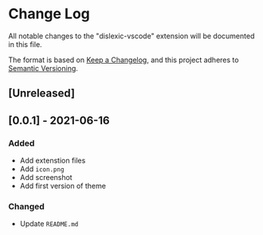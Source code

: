 # Change Log

All notable changes to the "dislexic-vscode" extension will be documented in this file.

The format is based on [Keep a Changelog](https://keepachangelog.com/en/1.0.0/),
and this project adheres to [Semantic Versioning](https://semver.org/spec/v2.0.0.html).

## [Unreleased]

## [0.0.1] - 2021-06-16
### Added
- Add extenstion files
- Add `icon.png`
- Add screenshot
- Add first version of theme

### Changed
- Update `README.md`
